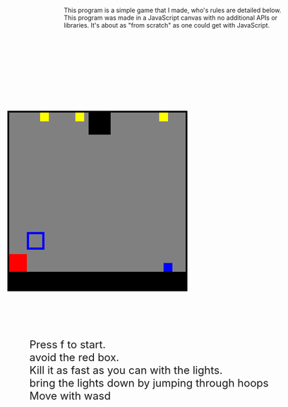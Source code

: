 This program is a simple game that I made, who's rules are detailed below. This program was made in a JavaScript canvas with no additional APIs or libraries. It's about as "from scratch" as one could get with JavaScript.


<div id = "can">
<div id = "scoreBox"></div>
<div id = "box1"></div>
<div id = "but1"></div>
<div id = "butin1"></div>
<div id = "but2"></div>
<div id = "butin2"></div>
<div id = "but3"></div>
<div id = "butin3"></div>
<div id = "light1"></div>
<div id = "light2"></div>
<div id = "light3"></div>
<div id = "user"></div>
<div id = "box2"></div>

<p id = "winText">Congrats, you win! <br>
Try again to improve your score?</p>
</div>
<p id = "demo">Press f to start. <br>
avoid the red box. <br>
Kill it as fast as you can with the lights.<br>
bring the lights down by jumping through hoops<br>
Move with wasd</p>

<style>
#can {
  position: absolute;
  left: 100px;
  top: 300px;
  height: 400px;
  width: 400px;
  background: grey;
  border: solid;
  border-color: black;
  border-width: 4px;
}

#user {
  position: absolute;
  left: 350px;
  bottom: 40px;
  height: 20px;
  width: 20px;
  background: blue;
}

#box1 {
  position: absolute;
  bottom: 0px;
  height: 40px;
  width: 400px;
  background: black;
}

#box2 {
  position: absolute;
  bottom: 40px;
  height: 40px;
  width: 40px;
  background: red;
}

#scoreBox {
  position: absolute;
  left: 180px;
  width: 50px;
  height: 50px;
  background: black;
  color: white;
  font-size: 34pt;
  text-align: center;
  font-family: analde mono;
}

#demo {
  position: absolute;
  top: 790px;
  left: 150px;
  font-size: 18pt;
}

#but1 {
  position: absolute;
  left: 40px;
  bottom: 90px;
  height: 40px;
  width: 40px;
  background: blue;
  display: block;
}

#butin1 {
  position: absolute;
  left: 45px;
  bottom: 95px;
  height: 30px;
  width: 30px;
  background: grey;
  display: block;
}

#but2 {
  position: absolute;
  left: 300px;
  bottom: 80px;
  height: 40px;
  width: 40px;
  background-color: blue;
  display: none;
}

#butin2 {
  position: absolute;
  left: 305px;
  bottom: 85px;
  height: 30px;
  width: 30px;
  background-color: grey;
  display: block;
}

#but3 {
  position: absolute;
  left: 230px;
  bottom: 40px;
  height: 40px;
  width: 40px;
  background-color: blue;
  display: none;
}

#butin3 {
  position: absolute;
  left: 235px;
  bottom: 45px;
  height: 30px;
  width: 30px;
  background-color: grey;
  display: block;
}

#light1 {
  position: absolute;
  left: 150px;
  bottom: 380px;
  height: 20px;
  width: 20px;
  background-color: yellow;
  display: block;
}

#light2 {
  position: absolute;
  left: 70px;
  bottom: 380px;
  height: 20px;
  width: 20px;
  background-color: yellow;
}

#light3 {
  position: absolute;
  left: 340px;
  bottom: 380px;
  height: 20px;
  width: 20px;
  background-color: yellow;
}

#winText {
  position: absolute;
  left: 30px;
  bottom: 100px;
  font-size: 24pt;
  color: #61FF00;
  display: none;
}
</style>

<script>

//Neccesary globals
var userx = 300;
var usery = 40;
var userColor = "blue";


var box2x = 0;
var box2y = 40;
var box2Top = box2y + 40;


var i = 0;
var score = 0;
var k = 0;
var speed = 1;
var moveRight = 0;
var moveLeft = 0;

//hoop and ball stuff
var level = 1; //regulates which hoop is active & visible
var butdisp1 = "block";
var butdisp2 = "none";
var butdisp3 = "none";
var but1x = 40;
var but1y = 90;
var but2x = 300;
var but2y = 80;
var but3x = 230;
var but3y = 40;




var light1x = 150;
var light1y = 380;
var light2x = 70;
var light2y = 380;
var light3x = 340;
var light3y = 380;


//These make loops
var j = setInterval(moveUser, speed);
var m = setInterval(moveUser, speed);
var r = setInterval(moveUser, speed);
var l = setInterval(moveUser, speed);
var s = setInterval(stopMoveUser, speed);
var h = setInterval(blueHoops, speed);
var f = setInterval(blueHoops, speed);
var c = setInterval(collision, speed);



function moveUser (event) {

addEventListener("keydown", moveUser);

document.getElementById("user").style.left = userx + "px";
document.getElementById("user").style.bottom = usery + "px";
document.getElementById("user").style.background = userColor;

document.getElementById("box2").style.left = box2x + "px";
document.getElementById("box2").style.bottom = box2y + "px";


if (event.keyCode == 68 && moveRight != 1 && moveLeft != 1) {
  moveRight = 1;
  r = setInterval(userMoveRight, speed);

} else if (event.keyCode == 65 && moveLeft != 1 && moveRight != 1) {
  moveLeft = 1;
  l = setInterval(userMoveLeft, speed);

} else if (event.keyCode == 87 && k == 0) {
  j = setInterval(jump, speed);
  speed -= 1;
  clearInterval(m);//the above and below lines make speed increase with every jump
  m = setInterval(autoMoveBox2, speed);

} else if (event.keyCode == 70 && i == 0) {
  m = setInterval(autoMoveBox2, speed);
} else if (event.keyCode == 82) {
  location.reload();
}

function autoMoveBox2 () {



  if (i < 360) {
    i += 1;
    box2x += 1;
  } else if (i >= 360 && i < 720) {
    i += 1;
    box2x -= 1;
  } else if (i == 720) {
    i = 0;
  }



//regulates score. I didn't have a better place to put this.
  if (i == 360 && userColor != "red") {
    score ++;
    document.getElementById("scoreBox").innerHTML = score;
  } else if (i == 0 && userColor != "red") {
    score ++;
    document.getElementById("scoreBox").innerHTML = score;
  }
}




function jump () {


    if (k < 70) {
      k += 1;
      usery += 1;

    } else if (k >= 70 && k <= 139) {
      k += 1;
      usery -= 1;

    } else if (k == 140) {
      clearInterval(j);
      k = 0;
    }
  }


}

function stopMoveUser (event) {

addEventListener("keyup", stopMoveUser);

document.getElementById("user").style.left = userx + "px";
document.getElementById("user").style.bottom = usery + "px";


if (event.keyCode == 68 && moveLeft !== 1) {
  moveRight = 0; //I picked 2 just because it's not 1 and 0 doesn't work
  clearInterval(r); //stops the rightwards movement

} else if (event.keyCode == 65 && moveRight !== 1) {
  moveLeft = 0; //you can figure out what's hapenning here based on the previous if statement
  clearInterval(l);
}
}
//loops that create movement
function userMoveRight() {

  if (moveRight == 1) {
    userx += 1;
  }
}

function userMoveLeft() {

  if (moveLeft == 1){
    userx -= 1;
  }
}

function collision() {

  //collision physics
    if (userx <= 0) {
    userx++;
    } else if (userx >= box2x - 20 && usery < box2Top && userx <= box2x + 40) {
      //userx -= 1;
      //userColor = "red";
      location.reload();
    } else if (userx >= 380) {
      userx--;
    }
}



//regulates hoop visibility and activity as well as ball dropping
function blueHoops() {

  document.getElementById("user").style.background = userColor;

  document.getElementById("user").style.left = userx + "px";
  document.getElementById("user").style.bottom = usery + "px";

  document.getElementById("box2").style.left = box2x + "px";
  document.getElementById("box2").style.bottom = box2y + "px";

  document.getElementById("but1").style.display = butdisp1;
  document.getElementById("but2").style.display = butdisp2;
  document.getElementById("but3").style.display = butdisp3;

  document.getElementById("light1").style.left = light1x + "px";
  document.getElementById("light1").style.bottom = light1y + "px";
  document.getElementById("light2").style.left = light2x + "px";
  document.getElementById("light2").style.bottom = light2y + "px";
  document.getElementById("light3").style.left = light3x + "px";
  document.getElementById("light3").style.bottom = light3y + "px";

  document.getElementById("but1").style.left = but1x + "px";
  document.getElementById("but1").style.bottom = but1y + "px";
  document.getElementById("but2").style.left = but2x + "px";
  document.getElementById("but2").style.bottom = but2y + "px";
  document.getElementById("but3").style.left = but3x + "px";
  document.getElementById("but3").style.bottom = but3y + "px";


//regulate light dropping loops and makes hoops dissapear
if (userColor !== "red" && level == 1 &&
    userx >= but1x + 5 && userx <= but1x + 15 &&
    usery >= but1y + 5 && usery <= but1y + 20 &&
    light1y == 380) {
  f = setInterval(dropLight1, speed);
  //document.getElementById("scoreBox").innerHTML = level;
} else if (userColor !== "red" && level == 2 &&
    userx >= but2x + 5 && userx <= but2x + 15 &&
    usery >= but2y + 5 && usery <= but2y + 20 &&
    light2y == 380) {
  f = setInterval(dropLight2, speed);
  //document.getElementById("scoreBox").innerHTML = level;
} else if (userColor !== "red" && level == 3 &&
    userx >= but3x + 5 && userx <= but3x + 15 &&
    usery >= but3y + 5 && usery <= but3y + 20 &&
    light3y == 380) {
  f = setInterval(dropLight3, speed);
  //document.getElementById("scoreBox").innerHTML = level;
} else if (level == 4) {
  //document.getElementById("scoreBox").innerHTML = level;
  f = setInterval(win, speed);
}

if (light1y < 380 && level == 1) {
  butdisp1 = "none";
} else if (light2y < 380 && level == 2) {
  butdisp2 = "none";
} else if (light3y < 380 && level == 3) {
  butdisp3 = "none";
}

//regulate level
if (userColor !== "red" && light1x == box2x - 20 && light1y < box2y + 20 && level == 1 ||
    userColor !== "red" && light1x == box2x + 40 && light1y < box2y + 20 && level == 1) {
  level ++;
  butdisp2 = "block";
  document.getElementById("light1").style.display = "none";
} else if (userColor !== "red" && light2x == box2x - 20 && light2y < box2y + 20 && level == 2 ||
           userColor !== "red" && light2x == box2x + 40 && light2y < box2y + 20 && level == 2) {
  level ++;
  butdisp3 = "block";
  document.getElementById("light2").style.display = "none";
} else if (userColor !== "red" && light3x == box2x - 20 && light3y < box2y + 20 && level == 3 ||
           userColor !== "red" && light3x == box2x + 40 && light3y < box2y + 20 && level == 3) {
  level ++;
  document.getElementById("light3").style.display = "none";
}

function win() {

  clearInterval(j);
  clearInterval(m);
  clearInterval(r);
  clearInterval(l);
  clearInterval(s);
  clearInterval(h);
  clearInterval(f);
document.getElementById("winText").style.display = "block";

}

}

function dropLight1() {
  document.getElementById("light1").style.left = light1x + "px";
  document.getElementById("light1").style.bottom = light1y + "px";

  if (light1y > 40) {
    light1y -= 5;
  } else if (light1y == 40) {
    clearInterval(f);
  }
}

function dropLight2() {
  document.getElementById("light2").style.left = light2x + "px";
  document.getElementById("light2").style.bottom = light2y + "px";

  if (light2y > 40) {
    light2y -= 5;
  } else if (light2y == 40) {
    clearInterval(f);
  }
}

function dropLight3() {
  document.getElementById("light3").style.left = light3x + "px";
  document.getElementById("light3").style.bottom = light3y + "px";

  if (light3y > 40) {
    light3y -= 5;
  } else if (light3y == 40) {
    clearInterval(f);
  }
}

</script>
